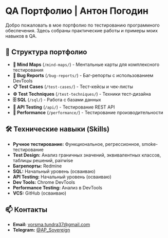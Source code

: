 # QA Портфолио | Антон Погодин

Добро пожаловать в мое портфолио по тестированию программного обеспечения. Здесь собраны практические работы и примеры моих навыков в QA.

## 📁 Структура портфолио

- **🧠 Mind Maps** (`/mind-maps/`) - Ментальные карты для комплексного тестирования
- **🐛 Bug Reports** (`/bug-reports/`) - Баг-репорты с использованием DevTools
- **📋 Test Cases** (`/test-cases/`) - Тест-кейсы и чек-листы
- **⚙️ Test Techniques** (`/test-techniques/`) - Техники тест-дизайна
- **🗄️ SQL** (`/sql/`) - Работа с базами данных
- **🔗 API Testing** (`/api/`) - Тестирование REST API
- **🚀 Performance** (`/performance/`) - Тестирование производительности

## 🛠 Технические навыки (Skills)

- **Ручное тестирование:** Функциональное, регрессионное, smoke-тестирование
- **Test Design:** Анализ граничных значений, эквивалентных классов, таблицы решений, pairwise
- **Багрепорты:** Redmine
- **SQL:** Начальный уровень (осваиваю)
- **API Testing:** Начальный уровень (осваиваю)
- **Dev Tools:** Chrome DevTools
- **Performance Testing:** Анализ в DevTools
- **VCS:** GitHub (осваиваю)

## 📫 Контакты

- **Email:** vorsma.tundra37@gmail.com
- **Telegram:** [@AP_Sovereign](https://t.me/AP_Sovereign)